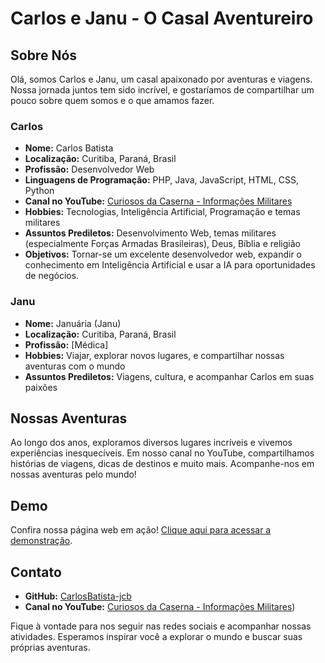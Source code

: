 # Carlos e Janu - O Casal Aventureiro


## Sobre Nós

Olá, somos Carlos e Janu, um casal apaixonado por aventuras e viagens. Nossa jornada juntos tem sido incrível, e gostaríamos de compartilhar um pouco sobre quem somos e o que amamos fazer.

### Carlos

- **Nome:** Carlos Batista
- **Localização:** Curitiba, Paraná, Brasil
- **Profissão:** Desenvolvedor Web
- **Linguagens de Programação:** PHP, Java, JavaScript, HTML, CSS, Python
- **Canal no YouTube:** [Curiosos da Caserna - Informações Militares](https://www.youtube.com/channel/UCHhGyl-LfiW_YuEboDCN-Kg)
- **Hobbies:** Tecnologias, Inteligência Artificial, Programação e temas militares
- **Assuntos Prediletos:** Desenvolvimento Web, temas militares (especialmente Forças Armadas Brasileiras), Deus, Bíblia e religião
- **Objetivos:** Tornar-se um excelente desenvolvedor web, expandir o conhecimento em Inteligência Artificial e usar a IA para oportunidades de negócios.

### Janu

- **Nome:** Januária (Janu)
- **Localização:** Curitiba, Paraná, Brasil
- **Profissão:** [Médica]
- **Hobbies:** Viajar, explorar novos lugares, e compartilhar nossas aventuras com o mundo
- **Assuntos Prediletos:** Viagens, cultura, e acompanhar Carlos em suas paixões

## Nossas Aventuras

Ao longo dos anos, exploramos diversos lugares incríveis e vivemos experiências inesquecíveis. Em nosso canal no YouTube, compartilhamos histórias de viagens, dicas de destinos e muito mais. Acompanhe-nos em nossas aventuras pelo mundo!

## Demo 

Confira nossa página web em ação! <a href="https://pessoal.cbsites10.com.br/" target="_blank">Clique aqui para acessar a demonstração</a>.

## Contato

- **GitHub:** [CarlosBatista-jcb](https://github.com/CarlosBatista-jcb)
- **Canal no YouTube:** [Curiosos da Caserna - Informações Militares](https://www.youtube.com/channel/UCHhGyl-LfiW_YuEboDCN-Kg))

Fique à vontade para nos seguir nas redes sociais e acompanhar nossas atividades. Esperamos inspirar você a explorar o mundo e buscar suas próprias aventuras.

